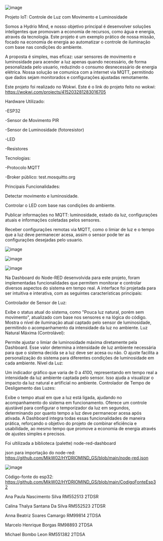 
![image](https://github.com/user-attachments/assets/9b24d273-a3ec-4440-b072-1259492b40cc)



Projeto IoT: Controle de Luz com Movimento e Luminosidade


Somos a Hydrio Mind, e nosso objetivo principal é desenvolver soluções inteligentes que promovam a economia de recursos,
como água e energia, através da tecnologia. Este projeto é um exemplo prático de nossa missão,
focado na economia de energia ao automatizar o controle de iluminação com base nas condições do ambiente.

A proposta é simples, mas eficaz: usar sensores de movimento e luminosidade para acender a luz apenas quando necessário,
de forma pesonalizada pelo usuario, reduzindo o consumo desnecessário de energia elétrica. Nossa solução se comunica com a
internet via MQTT, permitindo que dados sejam monitorados e configurações ajustadas remotamente.

Este projeto foi realizado no Wokwi. Este é o link do projeto feito no wokwi:
https://wokwi.com/projects/415203281283016705



Hardware Utilizado:

-ESP32

-Sensor de Movimento PIR

-Sensor de Luminosidade (fotoresistor)

-LED

-Resistores

Tecnologias:

-Protocolo MQTT

-Broker público: test.mosquitto.org


Principais Funcionalidades:

Detectar movimento e luminosidade.

Controlar o LED com base nas condições do ambiente.

Publicar informações no MQTT: luminosidade, estado da luz, configurações atuais e informações coletadas pelos sensores.

Receber configurações remotas via MQTT, como o limiar de luz e o tempo que a luz deve permanecer acesa, assim o sensor pode ter as configurações desejadas pelo usuario.

![image](https://github.com/user-attachments/assets/270e2bf7-dfc7-401d-996c-b5c239c7199b)

![image](https://github.com/user-attachments/assets/a90696e8-77fb-48d0-84ae-de90d5f1aa5b)

![image](https://github.com/user-attachments/assets/e80bf67d-5d7f-4b0f-8644-6542cd6126f6)


Na Dashboard do Node-RED desenvolvida para este projeto, foram implementadas funcionalidades que permitem monitorar e controlar diversos aspectos do sistema em tempo real. A interface foi projetada para ser intuitiva e interativa, com as seguintes características principais:

Controlador de Sensor de Luz:

Exibe o status atual do sistema, como "Pouca luz natural, porém sem movimento", atualizado com base nos sensores e na lógica do código.
Mostra o nível de iluminação atual captado pelo sensor de luminosidade, permitindo o acompanhamento da intensidade da luz no ambiente.
Luz Natural Máxima (Controlável):

Permite ajustar o limiar de luminosidade máxima diretamente pela Dashboard. Esse valor determina a intensidade de luz ambiente necessária para que o sistema decida se a luz deve ser acesa ou não.
O ajuste facilita a personalização do sistema para diferentes condições de luminosidade em cada ambiente.
Nível da Luz:

Um indicador gráfico que varia de 0 a 4100, representando em tempo real a intensidade da luz ambiente captada pelo sensor. Isso ajuda a visualizar o impacto da luz natural e artificial no ambiente.
Controlador de Tempo de Desligamento das Luzes:

Exibe o tempo atual em que a luz está ligada, ajudando no acompanhamento do sistema em funcionamento.
Oferece um controle ajustável para configurar o temporizador da luz em segundos, determinando por quanto tempo a luz deve permanecer acesa após ativada.
A Dashboard integra todas essas funcionalidades de maneira prática, reforçando o objetivo do projeto de combinar eficiência e usabilidade, ao mesmo tempo que promove a economia de energia através de ajustes simples e precisos.

Foi ultilizada a biblioteca (palette) node-red-dashboard

json para importação do node-red: https://github.com/MikW02/HYDRIOMIND_GS/blob/main/node-red.json

![image](https://github.com/user-attachments/assets/e1cbd44e-6258-4026-88dc-5db880b45ef8)

Código-fonte do esp32: https://github.com/MikW02/HYDRIOMIND_GS/blob/main/CodigoFonteEsp32


Ana Paula Nascimento Silva  RM552513  2TDSR

Calina Thalya Santana Da Silva RM552523 2TDSR

Anna Beatriz Soares Camargo  RM99814 2TDSA

Marcelo Henrique  Borgas  RM98893 2TDSA

Michael Bombo Leon RM551382 2TDSA

